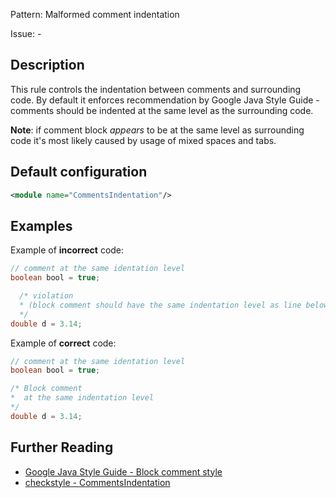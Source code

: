 Pattern: Malformed comment indentation

Issue: -

## Description

This rule controls the indentation between comments and surrounding code. By default it enforces recommendation by Google Java Style Guide - comments should be indented at the same level as the surrounding code.

**Note**: if comment block _appears_ to be at the same level as surrounding code it's most likely caused by usage of mixed spaces and tabs.

## Default configuration

```xml
<module name="CommentsIndentation"/>
```

## Examples

Example of **incorrect** code:

```java
// comment at the same identation level
boolean bool = true;

  /* violation
  * (block comment should have the same indentation level as line below)
  */
double d = 3.14;
```

Example of **correct** code:

```java
// comment at the same identation level
boolean bool = true;

/* Block comment
*  at the same indentation level
*/
double d = 3.14;
```

## Further Reading

* [Google Java Style Guide - Block comment style](http://checkstyle.sourceforge.net/reports/google-java-style-20170228.html#s4.8.6.1-block-comment-style)
* [checkstyle - CommentsIndentation](http://checkstyle.sourceforge.net/config_misc.html#CommentsIndentation)

